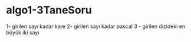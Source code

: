 # algo1-3TaneSoru
1- girilen sayı kadar kare 
2- girilen sayı kadar pascal
3 - girilen dizideki en büyük iki  sayı
